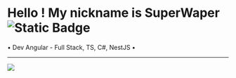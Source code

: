 Hello ! My nickname is SuperWaper ![Static Badge](https://img.shields.io/badge/Super-Waper-blue)
=====================================================================================================

• Dev Angular - Full Stack, TS, C#, NestJS •
** ** ** ** ** ** ** ** ** ** ** ** ** ** ** ** ** ** ** ** ** ** ** ** ** ** ** ** ** ** ** ** ** **

<a href="https://www.github.com/SuperWaper" target="_blank" rel="noreferrer"><img
src="https://img.shields.io/github/followers/SuperWaper?logo=github&style=for-the-badge&color=facc15&labelColor=27272a" /></a>
